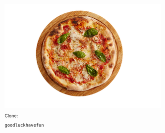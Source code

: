 <p><img src="images/pizza_menu.png" alt="Start HTML Template"></p>
<p>Clone:</p>
<pre>goodluckhavefun</pre>
